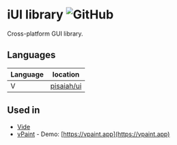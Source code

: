 # iUI library ![GitHub](https://img.shields.io/badge/license-MIT-blue?style=flat) <!--<img src="https://user-images.githubusercontent.com/16439221/200154661-4e83f755-da21-4c6d-8cda-87e0ee01d105.png" width="500" align="right">-->

Cross-platform GUI library.

## Languages

| Language | location |
| -------- | ----- |
| V        | [pisaiah/ui](https://github.com/pisaiah/ui) |

## Used in
- [Vide](https://github.com/pisaiah/vide) 
- [vPaint](https://github.com/pisaiah/vpaint) - Demo: [https://vpaint.app](https://vpaint.app)
